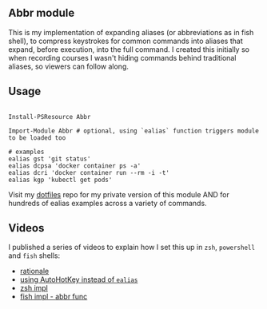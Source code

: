 ## Abbr module

This is my implementation of expanding aliases (or abbreviations as in fish shell), to compress keystrokes for common commands into aliases that expand, before execution, into the full command. I created this initially so when recording courses I wasn't hiding commands behind traditional aliases, so viewers can follow along.

## Usage

```pwsh

Install-PSResource Abbr

Import-Module Abbr # optional, using `ealias` function triggers module to be loaded too

# examples
ealias gst 'git status'
ealias dcpsa 'docker container ps -a'
ealias dcri 'docker container run --rm -i -t'
ealias kgp 'kubectl get pods'

```

Visit my [dotfiles](https://github.com/g0t4/dotfiles) repo for my private version of this module AND for hundreds of ealias examples across a variety of commands.

## Videos

I published a series of videos to explain how I set this up in `zsh`, `powershell` and `fish` shells:
- [rationale](https://youtu.be/YE2llYDwQI0)
- [using AutoHotKey instead of `ealias`](https://youtu.be/Gpfw3grNvwQ)
- [zsh impl](https://youtu.be/R3Kq2FSKUw8)
- [fish impl - abbr func](https://youtu.be/wfqQmrv3YeM)
